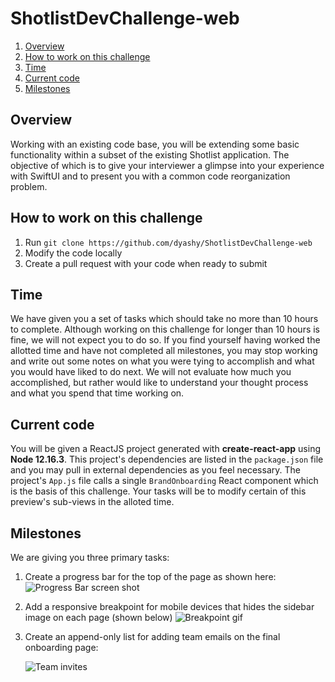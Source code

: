 # ShotlistDevChallenge-web

1. [Overview](#overview)
2. [How to work on this challenge](#how-to-work-on-this-challenge)
3. [Time](#time)
4. [Current code](#current-code)
5. [Milestones](#milestones)

## Overview

Working with an existing code base, you will be extending some basic functionality within a subset of the existing Shotlist application. The objective of which is to give your interviewer a glimpse into your experience with SwiftUI and to present you with a common code reorganization problem.

## How to work on this challenge

1. Run `git clone https://github.com/dyashy/ShotlistDevChallenge-web`
2. Modify the code locally
3. Create a pull request with your code when ready to submit

## Time

We have given you a set of tasks which should take no more than 10 hours to complete. Although working on this challenge for longer than 10 hours is fine, we will not expect you to do so. If you find yourself having worked the allotted time and have not completed all milestones, you may stop working and write out some notes on what you were tying to accomplish and what you would have liked to do next. We will not evaluate how much you accomplished, but rather would like to understand your thought process and what you spend that time working on.

## Current code

You will be given a ReactJS project generated with **create-react-app** using **Node 12.16.3**. This project's dependencies are listed in the `package.json` file and you may pull in external dependencies as you feel necessary. The project's `App.js` file calls a single `BrandOnboarding` React component which is the basis of this challenge. Your tasks will be to modify certain of this preview's sub-views in the alloted time.

## Milestones

We are giving you three primary tasks:
1. Create a progress bar for the top of the page as shown here:
   ![Progress Bar screen shot](https://i.imgur.com/U3hVImR.png)
   
2. Add a responsive breakpoint for mobile devices that hides the sidebar image on each page (shown below)
   ![Breakpoint gif](https://media3.giphy.com/media/5jG9e0EGGQE1gcvZsP/giphy.gif)
   
3. Create an append-only list for adding team emails on the final onboarding page:

   ![Team invites](https://i.imgur.com/YNUykAv.png)
